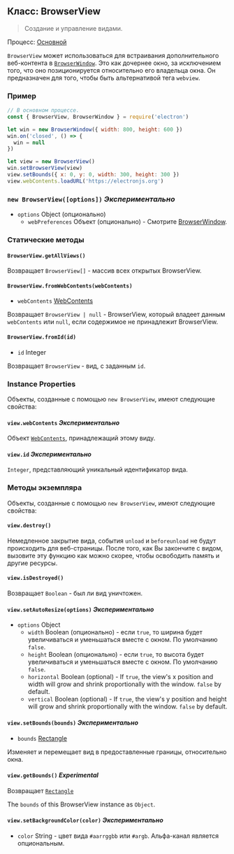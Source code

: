 ## Класс: BrowserView

> Создание и управление видами.

Процесс: [Основной](../glossary.md#main-process)

`BrowserView` может использоваться для встраивания дополнительного веб-контента в [`BrowserWindow`](browser-window.md). Это как дочернее окно, за исключением того, что оно позиционируется относительно его владельца окна. Он предназначен для того, чтобы быть альтернативой тега `webview`.

### Пример

```javascript
// В основном процессе.
const { BrowserView, BrowserWindow } = require('electron')

let win = new BrowserWindow({ width: 800, height: 600 })
win.on('closed', () => {
  win = null
})

let view = new BrowserView()
win.setBrowserView(view)
view.setBounds({ x: 0, y: 0, width: 300, height: 300 })
view.webContents.loadURL('https://electronjs.org')
```

### `new BrowserView([options])` *Экспериментально*

* `options` Object (опционально) 
  * `webPreferences` Объект (опционально) - Смотрите [BrowserWindow](browser-window.md).

### Статические методы

#### `BrowserView.getAllViews()`

Возвращает `BrowserView[]` - массив всех открытых BrowserView.

#### `BrowserView.fromWebContents(webContents)`

* `webContents` [WebContents](web-contents.md)

Возвращает `BrowserView | null` - BrowserView, который владеет данным `webContents` или `null`, если содержимое не принадлежит BrowserView.

#### `BrowserView.fromId(id)`

* `id` Integer

Возвращает `BrowserView` - вид, с заданным `id`.

### Instance Properties

Объекты, созданные с помощью `new BrowserView`, имеют следующие свойства:

#### `view.webContents` *Экспериментально*

Объект [`WebContents`](web-contents.md), принадлежащий этому виду.

#### `view.id` *Экспериментально*

`Integer`, представляющий уникальный идентификатор вида.

### Методы экземпляра

Объекты, созданные с помощью `new BrowserView`, имеют следующие свойства:

#### `view.destroy()`

Немедленное закрытие вида, события `unload` и `beforeunload` не будут происходить для веб-страницы. После того, как Вы закончите с видом, вызовите эту функцию как можно скорее, чтобы освободить память и другие ресурсы.

#### `view.isDestroyed()`

Возвращает `Boolean` - был ли вид уничтожен.

#### `view.setAutoResize(options)` *Экспериментально*

* `options` Object 
  * `width` Boolean (опционально) - если `true`, то ширина будет увеличиваться и уменьшаться вместе с окном. По умолчанию `false`.
  * `height` Boolean (опционально) - если `true`, то высота будет увеличиваться и уменьшаться вместе с окном. По умолчанию `false`.
  * `horizontal` Boolean (optional) - If `true`, the view's x position and width will grow and shrink proportionally with the window. `false` by default.
  * `vertical` Boolean (optional) - If `true`, the view's y position and height will grow and shrink proportionally with the window. `false` by default.

#### `view.setBounds(bounds)` *Экспериментально*

* `bounds` [Rectangle](structures/rectangle.md)

Изменяет и перемещает вид в предоставленные границы, относительно окна.

#### `view.getBounds()` *Experimental*

Возвращает [`Rectangle`](structures/rectangle.md)

The `bounds` of this BrowserView instance as `Object`.

#### `view.setBackgroundColor(color)` *Экспериментально*

* `color` String - цвет вида `#aarrggbb` или `#argb`. Альфа-канал является опциональным.